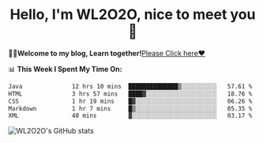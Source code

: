 <h1 align = "center">Hello, I'm WL2O2O, nice to meet you 👋</h1>

🧑‍💻**Welcome to my blog, Learn together!**[Please Click here❤️](https://wl2o2o.github.io)

📊 **This Week I Spent My Time On:**
<!--START_SECTION:waka-->

```txt
Java              12 hrs 10 mins  ██████████████▒░░░░░░░░░░   57.61 %
HTML              3 hrs 57 mins   ████▓░░░░░░░░░░░░░░░░░░░░   18.76 %
CSS               1 hr 19 mins    █▓░░░░░░░░░░░░░░░░░░░░░░░   06.26 %
Markdown          1 hr 7 mins     █▒░░░░░░░░░░░░░░░░░░░░░░░   05.35 %
XML               40 mins         ▓░░░░░░░░░░░░░░░░░░░░░░░░   03.17 %
```

<!--END_SECTION:waka-->

![WL2O2O's GitHub stats](https://github-readme-stats.vercel.app/api?username=wl2o2o&show_icons=true)


<!--
**WL2O2O/WL2O2O** is a ✨ _special_ ✨ repository because its `README.md` (this file) appears on your GitHub profile.

Here are some ideas to get you started:

- 🔭 I’m currently working on ...
- 🌱 I’m currently learning ...
- 👯 I’m looking to collaborate on ...
- 🤔 I’m looking for help with ...
- 💬 Ask me about ...
- 📫 How to reach me: ...
- 😄 Pronouns: ...
- ⚡ Fun fact: ...
-->

